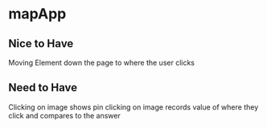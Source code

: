 # mapApp

## Nice to Have
Moving Element down the page to where the user clicks



## Need to Have
Clicking on image shows pin
clicking on image records value of where they click and compares to the answer